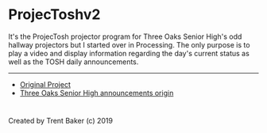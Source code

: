# ProjecToshv2
 It's the ProjecTosh projector program for Three Oaks Senior High's odd hallway projectors but I started over in Processing.
 The only purpose is to play a video and display information regarding the day's current status as well as the TOSH daily announcements.
 
 ---

* [Original Project](https://github.com/Brettehwarrior/ProjecTosh)
* [Three Oaks Senior High announcements origin](https://threeoakshighschool.wordpress.com/daily-announcements/)

#

Created by Trent Baker (c) 2019
